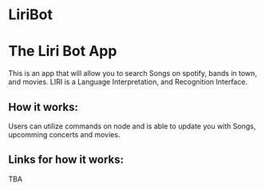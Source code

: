 # LiriBot

# The Liri Bot App

This is an app that will allow you to search Songs on spotify, bands in town, and movies. LIRI is a Language Interpretation, and Recognition Interface. 

## How it works:

Users can utilize commands on node and is able to update you with Songs, upcomming concerts and movies. 

## Links for how it works:
TBA